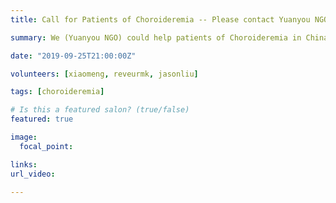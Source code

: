 ```yaml
---
title: Call for Patients of Choroideremia -- Please contact Yuanyou NGO

summary: We (Yuanyou NGO) could help patients of Choroideremia in China to reach out to choroideremia research foundation.

date: "2019-09-25T21:00:00Z"

volunteers: [xiaomeng, reveurmk, jasonliu]

tags: [choroideremia]

# Is this a featured salon? (true/false)
featured: true

image:
  focal_point: 

links:
url_video: 

---
```


